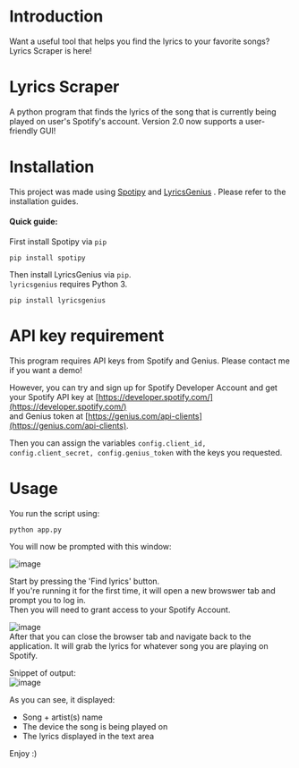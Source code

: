 # Introduction
Want a useful tool that helps you find the lyrics to your favorite songs? Lyrics Scraper is here!

# Lyrics Scraper 
A python program that finds the lyrics of the song that is currently being played on user's Spotify's account. Version 2.0 now supports a user-friendly GUI!  

# Installation
This project was made using [Spotipy](https://github.com/plamere/spotipy) and [LyricsGenius](https://github.com/johnwmillr/LyricsGenius)
.  Please refer to the installation guides.

#### Quick guide:
First install Spotipy via `pip`
```
pip install spotipy
```

Then install LyricsGenius via `pip`.  
`lyricsgenius` requires Python 3.
```
pip install lyricsgenius
```

# API key requirement
This program requires API keys from Spotify and Genius. Please contact me if you want a demo!  

However, you can try and sign up for Spotify Developer Account and get your Spotify API key at [https://developer.spotify.com/](https://developer.spotify.com/)   
and Genius token at [https://genius.com/api-clients](https://genius.com/api-clients).  

Then you can assign the variables `config.client_id, config.client_secret, config.genius_token` with the keys you requested.  

# Usage
You run the script using:
```
python app.py
```  

You will now be prompted with this window:  

![image](https://user-images.githubusercontent.com/29266892/110263315-5695ca80-7f84-11eb-890d-016654efd7db.png)

Start by pressing the 'Find lyrics' button.  
If you're running it for the first time, it will open a new browswer tab and prompt you to log in.  
Then you will need to grant access to your Spotify Account.   

![image](https://user-images.githubusercontent.com/29266892/103489349-f64aa700-4de1-11eb-974b-fde64e3e782f.png)  
After that you can close the browser tab and navigate back to the application. 
It will grab the lyrics for whatever song you are playing on Spotify.

Snippet of output:  
![image](https://user-images.githubusercontent.com/29266892/110263405-8e9d0d80-7f84-11eb-8c78-c1b42e3fc816.png)


As you can see, it displayed:  
- Song + artist(s) name
- The device the song is being played on
- The lyrics displayed in the text area


Enjoy :)






